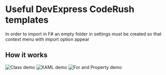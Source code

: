 # Useful DevExpress CodeRush templates

In order to import in F# an empty folder in settings must be created so that context menu with import option appear

## How it works

![Class demo](https://docs.devexpress.com/CodeRushForRoslyn/images/ExpandCTemplate.gif)
![XAML demo](https://docs.devexpress.com/CodeRushForRoslyn/images/ExpandTemplateXAML.gif)
![For and Property demo](https://docs.devexpress.com/CodeRushForRoslyn/images/expand-template-in-razor.gif)
